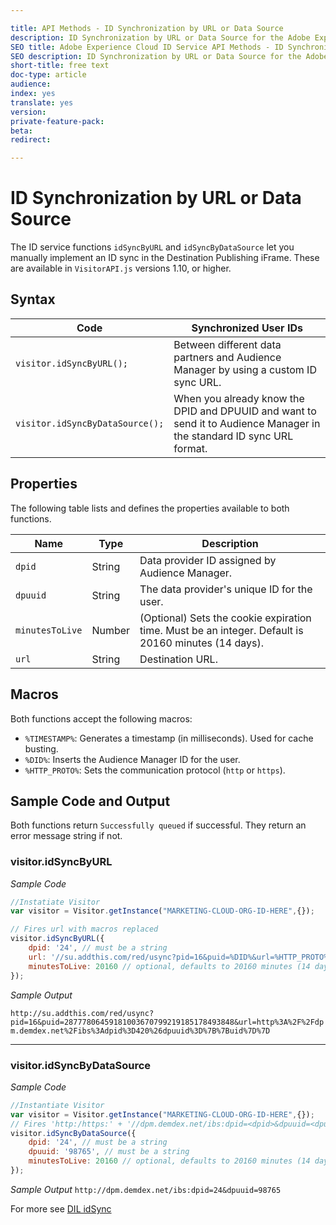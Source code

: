 ```yaml
---

title: API Methods - ID Synchronization by URL or Data Source
description: ID Synchronization by URL or Data Source for the Adobe Experience Cloud ID Service API
SEO title: Adobe Experience Cloud ID Service API Methods - ID Synchronization by URL or Data Source
SEO description: ID Synchronization by URL or Data Source for the Adobe Experience Cloud ID Service API
short-title: free text
doc-type: article
audience: 
index: yes
translate: yes
version:
private-feature-pack:
beta:
redirect:

---
```


# ID Synchronization by URL or Data Source

The ID service functions `idSyncByURL` and `idSyncByDataSource` let you manually implement an ID sync in the Destination Publishing iFrame. These are available in `VisitorAPI.js` versions 1.10, or higher.


## Syntax

| Code                            | Synchronized User IDs                                                                                                 |
| ------------------------------- | --------------------------------------------------------------------------------------------------------------------- |
| `visitor.idSyncByURL();`        | Between different data partners and Audience Manager by using a custom ID sync URL.                                   |
| `visitor.idSyncByDataSource();` | When you already know the DPID and DPUUID and want to send it to Audience Manager in the standard ID sync URL format. |

## Properties

The following table lists and defines the properties available to both functions.

| Name            | Type   | Description                                                                                           |
| --------------- | ------ | ----------------------------------------------------------------------------------------------------- |
| `dpid`          | String | Data provider ID assigned by Audience Manager.                                                        |
| `dpuuid`        | String | The data provider's unique ID for the user.                                                           |
| `minutesToLive` | Number | \(Optional\) Sets the cookie expiration time. Must be an integer. Default is 20160 minutes (14 days). |
| `url`           | String | Destination URL.                                                                                      |

## Macros

Both functions accept the following macros:

+ `%TIMESTAMP%`: Generates a timestamp \(in milliseconds\). Used for cache busting.
+ `%DID%`: Inserts the Audience Manager ID for the user.
+ `%HTTP_PROTO%`: Sets the communication protocol \(`http` or `https`\).

## Sample Code and Output

Both functions return `Successfully queued` if successful. They return an error message string if not.

### visitor.idSyncByURL

*Sample Code*

```javascript
//Instatiate Visitor
var visitor = Visitor.getInstance("MARKETING-CLOUD-ORG-ID-HERE",{});

// Fires url with macros replaced
visitor.idSyncByURL({
	dpid: '24', // must be a string
	url: '//su.addthis.com/red/usync?pid=16&puid=%DID%&url=%HTTP_PROTO%%3A%2F%2Fdpm.demdex.net%2Fibs%3Adpid%3D420%26dpuuid%3D%7B%7Buid%7D%7D',
	minutesToLive: 20160 // optional, defaults to 20160 minutes (14 days) 
});
```
*Sample Output*

`http://su.addthis.com/red/usync?pid=16&puid=28777806459181003670799219185178493848&url=http%3A%2F%2Fdpm.demdex.net%2Fibs%3Adpid%3D420%26dpuuid%3D%7B%7Buid%7D%7D`

---

### visitor.idSyncByDataSource

*Sample Code*

```javascript
//Instantiate Visitor
var visitor = Visitor.getInstance("MARKETING-CLOUD-ORG-ID-HERE",{});
// Fires 'http:/https:' + '//dpm.demdex.net/ibs:dpid=<dpid>&dpuuid=<dpuuid>'
visitor.idSyncByDataSource({
	dpid: '24', // must be a string
	dpuuid: '98765', // must be a string
	minutesToLive: 20160 // optional, defaults to 20160 minutes (14 days) 
});
```

*Sample Output*
`http://dpm.demdex.net/ibs:dpid=24&dpuuid=98765`


For more see [DIL idSync](https://marketing.adobe.com/resources/help/en_US/aam/r_dil_idsync.html)
